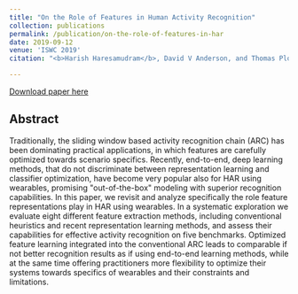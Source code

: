 ```yaml
---
title: "On the Role of Features in Human Activity Recognition"
collection: publications
permalink: /publication/on-the-role-of-features-in-har
date: 2019-09-12
venue: 'ISWC 2019'
citation: "<b>Harish Haresamudram</b>, David V Anderson, and Thomas Ploetz. On the role of features in human activity recognition. In Proceedings of the 23rd International Symposium on Wearable Computers, pages 78-88. ACM, 2019."

---
```


[Download paper here](http://harkash.github.io/files/on-the-role-of-features-in-har.pdf)

## Abstract
Traditionally, the sliding window based activity recognition
chain (ARC) has been dominating practical applications,
in which features are carefully optimized towards scenario
specifics. Recently, end-to-end, deep learning methods, that
do not discriminate between representation learning and
classifier optimization, have become very popular also for
HAR using wearables, promising "out-of-the-box" modeling
with superior recognition capabilities. In this paper, we revisit
and analyze specifically the role feature representations
play in HAR using wearables. In a systematic exploration we
evaluate eight different feature extraction methods, including
conventional heuristics and recent representation learning
methods, and assess their capabilities for effective activity
recognition on five benchmarks. Optimized feature learning
integrated into the conventional ARC leads to comparable if
not better recognition results as if using end-to-end learning
methods, while at the same time offering practitioners
more flexibility to optimize their systems towards specifics
of wearables and their constraints and limitations.